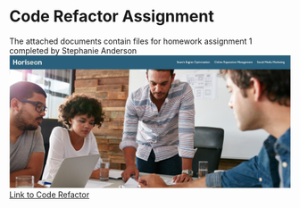 # Code Refactor Assignment
The attached documents contain files for homework assignment 1 completed by Stephanie Anderson
![screenshot](./assets/images/screenshot.jpg "Screenshot")
[Link to Code Refactor](https://git6548.github.io/code-refactor/)